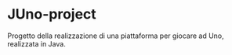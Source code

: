 # JUno-project
Progetto della realizzazione di una piattaforma per giocare ad Uno, realizzata in Java.

